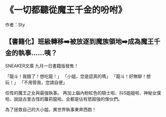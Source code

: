 # 《一切都聽從魔王千金的吩咐》

作者：Sty

## 【書籍化】班級轉移➡️被放逐到魔族領地➡️成為魔王千金的執事……咦？

SNEAKER文庫 九月一日書籍版發售！

「龍斗！我餓了！想吃龍！」
「小姐，您是認真的嗎」
「龍斗！好無聊！想玩！」
「不用管我，您請自便」

任性的魔王之女與最強執事。
再加上腦內粉紅色的騎士啦、抖S姐姐啦、神秘女僕啦、說話古里古怪的蘿莉龍啦。全都是佔有慾超強的傢伙們。

為了拯救自己的大小姐，異世界執事東奔西跑！
